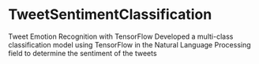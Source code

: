 # TweetSentimentClassification

Tweet Emotion Recognition with TensorFlow
Developed a multi-class classification model using TensorFlow in the Natural Language Processing field to determine the sentiment of the tweets

